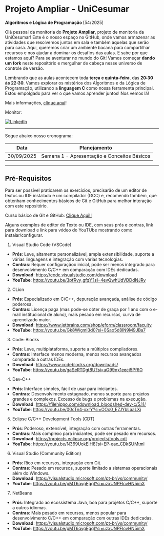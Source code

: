 Projeto Ampliar - UniCesumar 
============
**Algoritmos e Lógica de Programação** [54/2025]

Olá pessoal da monitoria do **Projeto Ampliar**, projeto de monitoria da UniCesumar! Este é o nosso espaço no GitHub, onde vamos armazenar as atividades que resolvemos juntos em sala e também aquelas que serão para casa. Aqui, queremos criar um ambiente bacana para compartilhar recursos e nos ajudar a dominar os desafios das aulas. E sabe por que estamos aqui? Para se aventurar no mundo do Git! Vamos começar **dando um fork** neste repositório e mergulhar de cabeça nesse universo de controle de versão.

Lembrando que as aulas acontecem toda **terça e quinta-feira**, das **20:30 às 22:30**. Vamos explorar os mistérios dos Algoritmos e da Lógica de Programação, utilizando a **linguagem C** como nossa ferramenta principal. Estou empolgado para ver o que vamos aprender juntos! Nos vemos lá!

Mais informações, [clique aqui](https://sites.google.com/view/programa-ampliar/2025/tecnologia-532025/algoritmos-e-l%C3%B3gica-de-programa%C3%A7%C3%A3o?authuser=0)!

Monitor:

[![LinkedIn](https://img.shields.io/badge/LinkedIn-0077B5?style=for-the-badge&logo=linkedin&logoColor=white)](https://www.linkedin.com/in/tkusal/)

---
Segue abaixo nosso cronograma:

| Data       | Planejamento                                 |
|:----------:|:--------------------------------------------:|
| 30/09/2025 | Semana 1 - Apresentação e Conceitos Básicos  |


---
## Pré-Requisitos

Para ser possível praticarem os exercícios, precisarão de um editor de textos ou IDE instalado e um compilador (GCC) e, recomendo também, que obtenham conhecimentos básicos de Git e GitHub para melhor interação com este repositório.

Curso básico de Git e GitHub: [Clique Aqui!!](https://www.youtube.com/watch?v=iQn5vZt0iWI&list=PLpaKFn4Q4GMOhOuffvi7VagNib0P325AV&ab_channel=PietroMartinsDeOliveira)

Alguns exemplos de editor de Texto ou IDE, com seus prós e contras, link para download e link para vódeo do YouTUbe mostrando como instalar/configurar.

1. Visual Studio Code (VSCode)
- **Prós**: Leve, altamente personalizável, ampla extensibilidade, suporte a várias linguagens e integração com várias tecnologias.
- **Contras**: Requer configuraçãoo inicial, pode ser menos integrado para desenvolvimento C/C++ em comparação com IDEs dedicadas.
- **Download**: https://code.visualstudio.com/download
- **YouTube**: https://youtu.be/3pfRvy_gfqY?si=4evQwhUdVDDdNJRy

2. CLion
- **Prós**: Especializado em C/C++, depuração avançada, análise de código poderosa.
- **Contras**: Licença paga (mas pode-se obter de graça por 1 ano com o e-mail institucional de aluno), mais pesado em recursos, curva de aprendizado maior.
- **Download**: https://www.jetbrains.com/shop/eform/classroom/faculty
- **YouTube**: https://youtu.be/Gk8WigmI3d0?si=0Sao5d8IN9M9JBa7

3. Code::Blocks
- **Prós**: Leve, multiplataforma, suporte a múltiplos compiladores.
- **Contras**: Interface menos moderna, menos recursos avançados comparado a outras IDEs.
- **Download**: https://www.codeblocks.org/downloads/
- **YouTube**: https://youtu.be/gaSeRTDgt8U?si=uO99qx1eecj5Pf6O

4. Dev-C++
- **Prós**: Interface simples, fácil de usar para iniciantes.
- **Contras**: Desenvolvimento estagnado, menos suporte para projetos grandes e complexos. Excesso de bugs e problemas na execução.
- **Download**: https://filehippo.com/download_bloodshed-dev-c/5.11/
- **YouTube**: https://youtu.be/00cTn4-xxrY?si=OOc0_E7JYbLaaLXi

5. Eclipse C/C++ Development Tools (CDT)
- **Prós**: Poderoso, extensível, integração com outras ferramentas.
- **Contras**: Mais complexo para iniciantes, pode ser pesado em recursos.
- **Download**: https://projects.eclipse.org/projects/tools.cdt
- **YouTube**: https://youtu.be/N369UokEIH8?si=EP-eax_CDkSUMtml

6. Visual Studio (Community Edition)
- **Prós**: Rico em recursos, integração com Git.
- **Contras**: Pesado em recursos, suporte limitado a sistemas operacionais além do Windows.
- **Download**: https://visualstudio.microsoft.com/pt-br/vs/community/
- **YouTube**: https://youtu.be/pMT6qygEggI?si=uzxUNPFIovHN5imX

7. NetBeans
- **Prós**: Integrado ao ecossistema Java, boa para projetos C/C++, suporte a outros idiomas.
- **Contras**: Mais pesado em recursos, menos popular para desenvolvimento C/C++ em comparação com outras IDEs dedicadas.
- **Download**: https://visualstudio.microsoft.com/pt-br/vs/community/
- **YouTube**: https://youtu.be/pMT6qygEggI?si=uzxUNPFIovHN5imX
